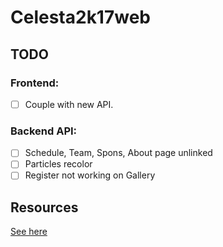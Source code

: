 # Celesta2k17web

## TODO   
### Frontend:   
- [ ] Couple with new API.   


### Backend API:   
- [ ] Schedule, Team, Spons, About page unlinked
- [ ] Particles recolor
- [ ] Register not working on Gallery

## Resources
[See here](https://github.com/Celesta-IITP/celesta18-web/blob/master/RESOURCES.md)